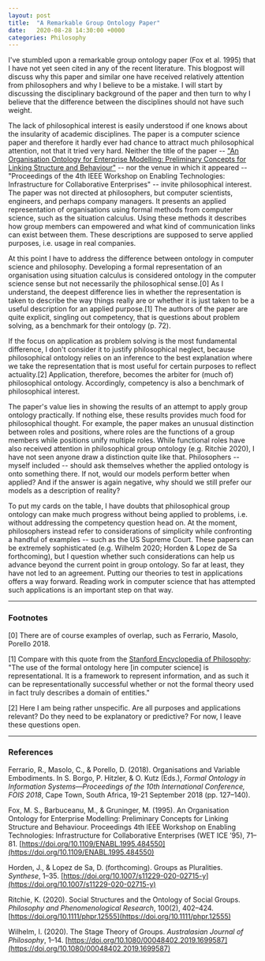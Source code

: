 ```yaml
---
layout: post
title:  "A Remarkable Group Ontology Paper"
date:   2020-08-28 14:30:00 +0000
categories: Philosophy
---
```


I've stumbled upon a remarkable group ontology paper (Fox et al. 1995) that I have not yet seen cited in any of the recent literature. This blogpost will discuss why this paper and similar one have received relatively attention from philosophers and why I believe to be a mistake. I will start by discussing the disciplinary background of the paper and then turn to why I believe that the difference between the disciplines should not have such weight.

The lack of philosophical interest is easily understood if one knows about the insularity of academic disciplines. The paper is a computer science paper and therefore it hardly ever had chance to attract much philosophical attention, not that it tried very hard. Neither the title of the paper -- ["An Organisation Ontology for Enterprise Modelling: Preliminary Concepts for Linking Structure and Behaviour"](https://ieeexplore.ieee.org/document/484550) -- nor the venue in which it appeared -- "Proceedings of the 4th IEEE Workshop on Enabling Technologies: Infrastructure for Collaborative Enterprises" -- invite philosophical interest. The paper was not directed at philosophers, but computer scientists, engineers, and perhaps company managers. It presents an applied representation of organisations using formal methods from computer science, such as the situation calculus. Using these methods it describes how group members can empowered and what kind of communication links can exist between them. These descriptions are supposed to serve applied purposes, i.e. usage in real companies.

At this point I have to address the difference between ontology in computer science and philosophy. Developing a formal representation of an organisation using situation calculus is considered ontology in the computer science sense but not necessarily the philosophical sense.[0] As I understand, the deepest difference lies in whether the representation is taken to describe the way things really are or whether it is just taken to be a useful description for an applied purpose.[1] The authors of the paper are quite explicit, singling out competency, that is questions about problem solving, as a benchmark for their ontology (p. 72).

If the focus on application as problem solving is the most fundamental difference, I don't consider it to justify philosophical neglect, because philosophical ontology relies on an inference to the best explanation where we take the representation that is most useful for certain purposes to reflect actuality.[2] Application, therefore, becomes the arbiter for (much of) philosophical ontology. Accordingly, competency is also a benchmark of philosophical interest.

The paper's value lies in showing the results of an attempt to apply group ontology practically. If nothing else, these results provides much food for philosophical thought. For example, the paper makes an unusual distinction between roles and positions, where roles are the functions of a group members while positions unify multiple roles. While functional roles have also received attention in philosophical group ontology (e.g. Ritchie 2020), I have not seen anyone draw a distinction quite like that. Philosophers -- myself included -- should ask themselves whether the applied ontology is onto something there. If not, would our models perform better when applied? And if the answer is again negative, why should we still prefer our models as a description of reality?

To put my cards on the table, I have doubts that philosophical group ontology can make much progress without being applied to problems, i.e. without addressing the competency question head on. At the moment, philosophers instead refer to considerations of simplicity while confronting a handful of examples -- such as the US Supreme Court. These papers can be extremely sophisticated (e.g. Wilhelm 2020; Horden & Lopez de Sa forthcoming), but I question whether such considerations can help us advance beyond the current point in group ontology. So far at least, they have not led to an agreement. Putting our theories to test in applications offers a way forward. Reading work in computer science that has attempted such applications is an important step on that way.


---
### Footnotes

[0] There are of course examples of overlap, such as Ferrario, Masolo, Porello 2018.

[1] Compare with this quote from the [Stanford Encyclopedia of Philosophy](https://plato.stanford.edu/entries/logic-ontology/): "The use of the formal ontology here [in computer science] is representational. It is a framework to represent information, and as such it can be representationally successful whether or not the formal theory used in fact truly describes a domain of entities."

[2] Here I am being rather unspecific. Are all purposes and applications relevant? Do they need to be explanatory or predictive? For now, I leave these questions open.

--- 
### References

Ferrario, R., Masolo, C., & Porello, D. (2018). Organisations and Variable Embodiments. In S. Borgo, P. Hitzler, & O. Kutz (Eds.), _Formal Ontology in Information Systems—Proceedings of the 10th International Conference, FOIS 2018_, Cape Town, South Africa, 19-21 September 2018 (pp. 127–140).

Fox, M. S., Barbuceanu, M., & Gruninger, M. (1995). An Organisation Ontology for Enterprise Modelling: Preliminary Concepts for Linking Structure and Behaviour. Proceedings 4th IEEE Workshop on Enabling Technologies: Infrastructure for Collaborative Enterprises (WET ICE ’95), 71–81. [https://doi.org/10.1109/ENABL.1995.484550](https://doi.org/10.1109/ENABL.1995.484550)

Horden, J., & Lopez de Sa, D. (forthcoming). Groups as Pluralities. _Synthese_, 1–35. [https://doi.org/10.1007/s11229-020-02715-y](https://doi.org/10.1007/s11229-020-02715-y)

Ritchie, K. (2020). Social Structures and the Ontology of Social Groups. _Philosophy and Phenomenological Research_, 100(2), 402–424. [https://doi.org/10.1111/phpr.12555](https://doi.org/10.1111/phpr.12555)

Wilhelm, I. (2020). The Stage Theory of Groups. _Australasian Journal of Philosophy_, 1–14. [https://doi.org/10.1080/00048402.2019.1699587](https://doi.org/10.1080/00048402.2019.1699587)
